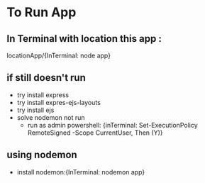 # To Run App
## In Terminal with location this app :
locationApp/{InTerminal: node app}
## if still doesn't run 
- try install express
- try install expres-ejs-layouts
- try install ejs
- solve nodemon not run
    - run as admin powershell: {inTerminal: Set-ExecutionPolicy RemoteSigned -Scope CurrentUser, Then (Y)}
## using nodemon 
- install nodemon:{InTerminal: nodemon app}
